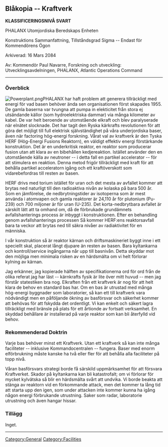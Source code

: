 ## Blåkopia -- Kraftverk

**KLASSIFICERINGSNIVÅ SVART**

PHALANX Utomjordiska Beredskaps Enheten

Konstruktions Sammanfattning, Tillståndsgrad Sigma -- Endast för
Kommendörens Ögon

Arkiverad: 16 Mars 2084

Av: Kommendör Paul Navarre, Forskning och utveckling:
Utvecklingsavdelningen, PHALANX, Atlantic Operations Command

------------------------------------------------------------------------

### Överblick

![](Powerplant.png "Powerplant.png")PHALANX har haft problem att
generera tillräckligt med energi för vad basen behöver ända sen
organisationen först skapades 1955. De gamla baserna var tvungna att
pumpa in elekticitet från stora ej utsändande källor (som
hydroelektriska dammar) via många kilometer av kabel. De var helt
beroende av utomstående elkraft och blev paralyserade när elnätet
slocknade. Det har tagit den Ryska kärkrafts revolutionen för att göra
det möjligt till full elektrisk självständighet på våra underjordiska
baser, även när factoring hög-energi forskning. Vårat val av kraftverk
är den Tyska HERF (Hög-Energi Fusions Reaktorn), en väldigt effektiv
energi förstärkande konstruktion. Det är en underkritisk reaktor, en
reaktor som producerar fusion utan att klara av en bibehållen
kedjereaktion. Istället använder den en utomstående källa av neutroner
-- i detta fall en partikel accelerator -- för att stimulera en
reaktion. Denna metod frigör tillräckligt med kraft för att behålla
partikel acceleratorn igång och ett kraftöverskott som vidarebefordras
till resten av basen.

HERF drivs med torium istället för uran och det mesta av avfallet kommer
att brytas ned naturligt till den radioaktiva nivån av kolaska på bara
500 år. Som en jämförelse, de nedbrytningstider av isotoperna som är
mest använda i atomvapen och gamla reaktorer är 24,110 år för plutonium
(Pu-239) och 700 miljoner är för uran (U-235). Det korta-nedbrytbara
avfallet är särskilt lätt att ta omhand om, då de förbrukade grundämnets
avfallshanterings process är inbyggt i konstruktionen. Efter en
behandling genom avfallshanterings processen Så kommer HERF:ens
reaktorsavfall bara ta veckor att brytas ned till säkra nivåer av
radiaktivitet för en människa.

I vår konstruktion så är reaktor kärnan och driftsmaskineriet byggt inne
i ett speciellt skal, placerat långt djupare än resten av basen. Bara
kyltankarna och kontroll/service ingångarna når upp till basnivån. Detta
skyddar mot den möjliga men minimala risken av en härdsmälta om vi helt
förlorar kylning av kärnan.

Jag erkänner, jag kopierade hälften av specifikationerna ord för ord
från de olika referat jag har läst -- kärnkrafts fysik är lite över mitt
huvud -- men jag förstår statestiken bra nog. Elkraften från ett
kraftverk är nog för att helt klara de behov en standard bas har. Om en
bas är utrustad med många hög-energi byggnader som laboratorier, så kan
ett till kraftverk vara nödvändigt men en påföljande ökning av
basförsvar och säkerhet kommer att behövas för att fskydda det
ordentligt. Vi kan enkelt och säkert lagra tillräckligt med bränsle på
plats för ett årtionde av fortsatt verksamhet. En skyddad behållare är
installerad på varje reaktor som kan bli återfylld vid behov.

### Rekommenderad Doktrin

Varje bas behöver minst ett Kraftverk. Utan ett kraftverk så kan inte
många faciliteter -- inklusive Kommandocentralen -- fungera. Baser med
enorm elförbrukning måste kanske ha två eller fler för att behålla alla
faciliteter på topp nivå.

Våran basförsvars strategi borde få särskild uppmärksamhet för att
försvara Kraftverket. Skador på kyltankarna kan bli katastrofalt; om vi
förlorar för mycket kylvätska så blir en härdsmälta svårt att undvika.
Vi borde beakta att stänga av reaktorn vid en förkommande attack, men
det kommer ta lång tid att starta upp den igen, som under attacken inte
kommer kunna ha igång någon energi förbrukande utrustning. Saker som
radar, laboratorie utrustning och även hangar hissar.

### Tillägg

Inget.

------------------------------------------------------------------------

[Category:General](Category:General "wikilink")
[Category:Facilities](Category:Facilities "wikilink")